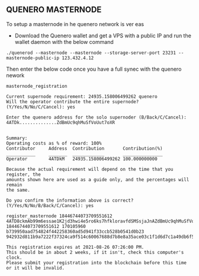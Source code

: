 ## QUENERO MASTERNODE

To setup a masternode in he quenero network is ver eas

- Download the Quenero wallet and get a VPS with a public IP and run the wallet daemon with the below command

```shell
./quenerod --masternode --masternode --storage-server-port 23231 --masternode-public-ip 123.432.4.12
```

Then enter the below code once you have a full synec with the quenero nework

```shell
masternode_registration
```

```shell
Current supernode requirement: 24935.158006499262 quenero
Will the operator contribute the entire supernode? (Y/Yes/N/No/C/Cancel): yes
```

```shell
Enter the quenero address for the solo supernoder (B/Back/C/Cancel): 4ATDk..............ZdBmUc9qhMuSfVoUut7oXR
```

```shell

Summary:
Operating costs as % of reward: 100%
Contributor     Address  Contribution       Contribution(%)
___________     _______  ____________       _______________
Operator        4ATDkM   24935.158006499262 100.000000000

Because the actual requirement will depend on the time that you register, the
amounts shown here are used as a guide only, and the percentages will remain
the same.

Do you confirm the information above is correct? (Y/Yes/N/No/B/Back/C/Cancel): yes
```

```shell
register_masternode 18446744073709551612 4ATD8ckmAb99m6essae1K2jd3hwi4e5ro6ks7hfkloravfdSMSsjaJnAZdBmUc9qhMuSfVoUut7oJH 18446744073709551612 170105960 b739950aad754824f442258360ad5d941f33ccb528b0541d0b23 942932d811b9a7222f37324ca9f514c60067688d7b8e8a35ace03c1f1d6d7c1a49db6f563241d6875b848c997d79d75899f2885970402178d4fd20b

This registration expires at 2021-08-26 07:26:00 PM.
This should be in about 2 weeks, if it isn't, check this computer's clock.
Please submit your registration into the blockchain before this time or it will be invalid.

```

